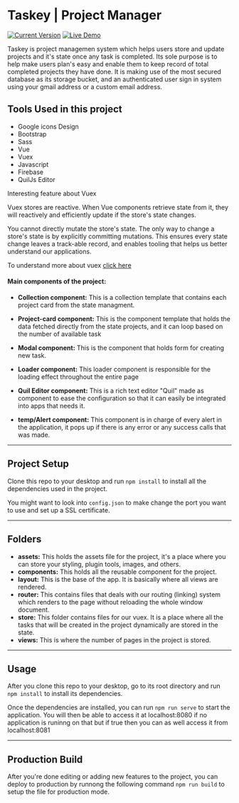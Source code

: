 Taskey | Project Manager
============
[![Current Version](https://img.shields.io/badge/version-1.0.7-green.svg)](https://github.com/clinton9ice/Todo-app-application) [![Live Demo](https://img.shields.io/badge/demo-online-green.svg)](https://github.com/clinton9ice/Todo-app-application) 

Taskey is project managemen system which helps users store and update projects and it's state once any task is completed. Its sole purpose is to help make users plan's easy and enable them to keep record of total completed projects they have done. It is making use of the most secured database as its storage bucket, and an authenticated user sign in system using your gmail address or a custom email address.


## Tools Used in this project
- Google icons Design
- Bootstrap 
- Sass
- Vue
- Vuex
- Javascript
- Firebase
- QuilJs Editor


Interesting feature about Vuex

Vuex stores are reactive. When Vue components retrieve state from it, they will reactively and efficiently update if the store's state changes.

You cannot directly mutate the store's state. The only way to change a store's state is by explicitly committing mutations. This ensures every state change leaves a track-able record, and enables tooling that helps us better understand our applications.

To understand more about vuex [click here](https://vuex.vuejs.org/guide/)




#### Main components of the project:
- **Collection component:** This is a collection template that contains each project card from the state managment.

- **Project-card component:** This is the component template that holds the data fetched directly from the state projects, and it can loop based on the number of available task
- **Modal component:**  This is the component that holds form for creating new task.
- **Loader component:**  This loader component is responsible for the loading effect throughout the entire page
- **Quil Editor component:**  This is a rich text editor "Quil" made as component to ease the configuration so that it can easily be integrated into apps that needs it.

- **temp/Alert component:** This component is in charge of every alert in the application, it pops up if there is any error or any success calls that was made.

---

## Project Setup
Clone this repo to your desktop and run `npm install` to install all the dependencies used in the project.

You might want to look into `config.json` to make change the port you want to use and set up a SSL certificate.

---

## Folders
- **assets:** This holds the assets file for the project, it's a place where you can store your styling, plugin tools, images, and others.
- **components:** This holds all the reusable component for the project.
- **layout:** This is the base of the app. It is basically where all views are rendered.
- **router:** This contains files that deals with our routing (linking) system which renders to the page without reloading the whole window document.
- **store:** This folder contains files for our vuex. It is a place where all the tasks that will be created in the project dynamically are stored in the state.
- **views:** This is where the number of pages in the project is stored.

---

## Usage
After you clone this repo to your desktop, go to its root directory and run `npm install` to install its dependencies.

Once the dependencies are installed, you can run  `npm run serve` to start the application. You will then be able to access it at localhost:8080 if no application is runinng on that but if true then you can as well access it from localhost:8081

---

## Production Build
After you're done editing or adding new features to the project,  you can deploy to production by runnong the following command `npm run build` to setup the file for production mode.